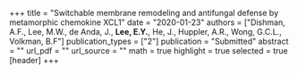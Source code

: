 +++
title = "Switchable membrane remodeling and antifungal defense by metamorphic chemokine XCL1"
date = "2020-01-23"
authors = ["Dishman, A.F., Lee, M.W., de Anda, J., **Lee, E.Y.**, He, J., Huppler, A.R., Wong, G.C.L., Volkman, B.F"]
publication_types = ["2"]
publication = "Submitted"
abstract = ""
url_pdf = ""
url_source = ""
math = true
highlight = true
selected = true
[header]
+++
